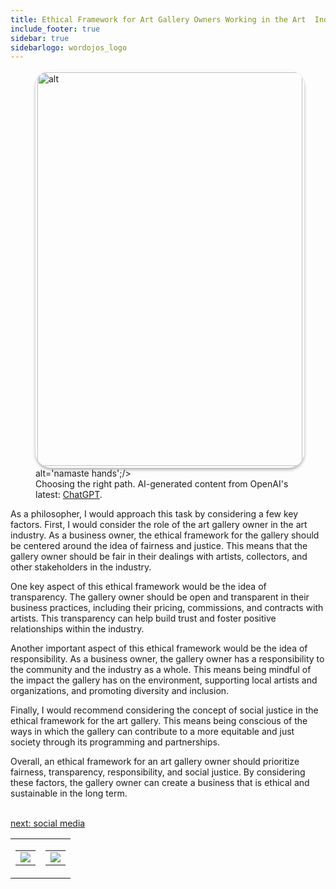 ```yaml
---
title: Ethical Framework for Art Gallery Owners Working in the Art  Industry
include_footer: true
sidebar: true
sidebarlogo: wordojos_logo
---
```

<figure>
    <img src='/uploads/ethical-framework.jpg' style="width: 100%;height: 630px;padding: 3px; box-shadow: 0 3px 5px rgba(0,0,0,.3);border-radius: 25px;overflow: hidden;border: none;" align="middle"; alt='alt';/> alt='namaste hands';/>
    <figcaption>Choosing the right path.  AI-generated content from OpenAI's latest: <a href="https://openai.com/blog/chatgpt/" >ChatGPT</a>.</figcaption>
</figure>
<p>
As a philosopher, I would approach this task by considering a few key factors. First, I would consider the role of the art gallery owner in the art industry. As a business owner, the ethical framework for the gallery should be centered around the idea of fairness and justice. This means that the gallery owner should be fair in their dealings with artists, collectors, and other stakeholders in the industry.

One key aspect of this ethical framework would be the idea of transparency. The gallery owner should be open and transparent in their business practices, including their pricing, commissions, and contracts with artists. This transparency can help build trust and foster positive relationships within the industry.

Another important aspect of this ethical framework would be the idea of responsibility. As a business owner, the gallery owner has a responsibility to the community and the industry as a whole. This means being mindful of the impact the gallery has on the environment, supporting local artists and organizations, and promoting diversity and inclusion.

Finally, I would recommend considering the concept of social justice in the ethical framework for the art gallery. This means being conscious of the ways in which the gallery can contribute to a more equitable and just society through its programming and partnerships.

Overall, an ethical framework for an art gallery owner should prioritize fairness, transparency, responsibility, and social justice. By considering these factors, the gallery owner can create a business that is ethical and sustainable in the long term.

<br>
<a href="https://workdojos.com/artgalleries/social">next: social media</a>
</p>
<table border="0" cellpadding="0" cellspacing="0" width="600" id="templateColumns">
    <tr>
        <td align="center" valign="top" width="50%" class="templateColumnContainer">
            <table border="0" cellpadding="10" cellspacing="0" height="100%" width="100px">
                <tr>
                    <td class="leftColumnContent">
                      <a href="https://artgalleries.workdojos.com">
                        <img src="/uploads/dash.png" class="columnImage" />
                    </td>
                </tr>
            </table>
        </td>
        <td align="center" valign="top" width="50%" class="templateColumnContainer">
            <table border="0" cellpadding="10" cellspacing="0" height="100%" width="100px">
                <tr>
                    <td class="rightColumnContent">
                      <a href="https://retailers.workdojos.com">
                        <img src="/uploads/randomdojo.png" class="columnImage" />
                    </td>
            </table>
        </td>
    </tr>
</table>
